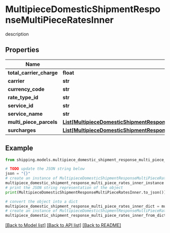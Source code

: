 # MultipieceDomesticShipmentResponseMultiPieceRatesInner

description

## Properties

Name | Type | Description | Notes
------------ | ------------- | ------------- | -------------
**total_carrier_charge** | **float** | description | [optional] 
**carrier** | **str** | description | [optional] 
**currency_code** | **str** | description | [optional] 
**rate_type_id** | **str** | description | [optional] 
**service_id** | **str** | description | [optional] 
**service_name** | **str** | description | [optional] 
**multi_piece_parcels** | [**List[MultipieceDomesticShipmentResponseMultiPieceRatesInnerMultiPieceParcelsInner]**](MultipieceDomesticShipmentResponseMultiPieceRatesInnerMultiPieceParcelsInner.md) | description | [optional] 
**surcharges** | [**List[MultipieceDomesticShipmentResponseMultiPieceRatesInnerSurchargesInner]**](MultipieceDomesticShipmentResponseMultiPieceRatesInnerSurchargesInner.md) | description | [optional] 

## Example

```python
from shipping.models.multipiece_domestic_shipment_response_multi_piece_rates_inner import MultipieceDomesticShipmentResponseMultiPieceRatesInner

# TODO update the JSON string below
json = "{}"
# create an instance of MultipieceDomesticShipmentResponseMultiPieceRatesInner from a JSON string
multipiece_domestic_shipment_response_multi_piece_rates_inner_instance = MultipieceDomesticShipmentResponseMultiPieceRatesInner.from_json(json)
# print the JSON string representation of the object
print(MultipieceDomesticShipmentResponseMultiPieceRatesInner.to_json())

# convert the object into a dict
multipiece_domestic_shipment_response_multi_piece_rates_inner_dict = multipiece_domestic_shipment_response_multi_piece_rates_inner_instance.to_dict()
# create an instance of MultipieceDomesticShipmentResponseMultiPieceRatesInner from a dict
multipiece_domestic_shipment_response_multi_piece_rates_inner_from_dict = MultipieceDomesticShipmentResponseMultiPieceRatesInner.from_dict(multipiece_domestic_shipment_response_multi_piece_rates_inner_dict)
```
[[Back to Model list]](../README.md#documentation-for-models) [[Back to API list]](../README.md#documentation-for-api-endpoints) [[Back to README]](../README.md)



